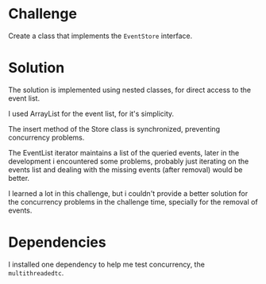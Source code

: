 # Challenge

Create a class that implements the `EventStore` interface.
 
# Solution

The solution is implemented using nested classes, for direct access to the event list.

I used ArrayList for the event list, for it's simplicity.

The insert method of the Store class is synchronized, preventing concurrency problems.

The EventList iterator maintains a list of the queried events, later in the development i encountered some problems, probably just iterating on the events list and dealing with the missing events (after removal) would be better.

I learned a lot in this challenge, but i couldn't provide a better solution for the concurrency problems in the challenge time, specially for the removal of events.

# Dependencies

I installed one dependency to help me test concurrency, the `multithreadedtc`.
